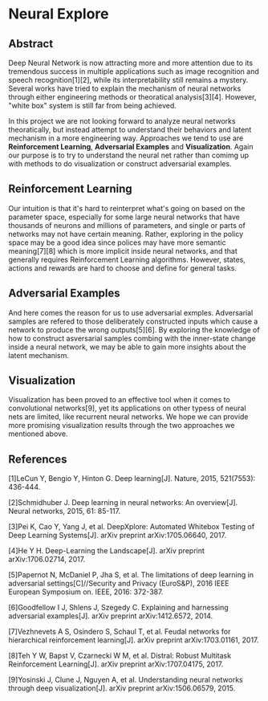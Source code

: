 # Neural Explore

## Abstract
Deep Neural Network is now attracting more and more attention due to its tremendous success in multiple applications such as image recognition and speech recognition[1][2], while its interpretability still remains a mystery. Several works have tried to explain the mechanism of neural networks through either engineering methods or theoratical analysis[3][4]. However, "white box" system is still far from being achieved.

In this project we are not looking forward to analyze neural networks theoratically, but instead attempt to understand their behaviors and latent mechanism in a more engineering way. Approaches we tend to use are **Reinforcement Learning**, **Adversarial Examples** and **Visualization**. Again our purpose is to try to understand the neural net rather than comimg up with methods to do visualization or construct adversarial examples.

## Reinforcement Learning
Our intuition is that it's hard to reinterpret what's going on based on the parameter space, especially for some large neural networks that have thousands of neurons and millions of parameters, and single or parts of networks may not have certain meaning. Rather, exploring in the policy space may be a good idea since polices may have more semantic meaning[7][8] which is more implicit inside neural networks, and that generally requires Reinforcement Learning algorithms. However, states, actions and rewards are hard to choose and define for general tasks.  

## Adversarial Examples
And here comes the reason for us to use adversarial exmples. Adversarial samples are
refered to those deliberately constructed inputs which cause a network to produce the wrong outputs[5][6]. By exploring the knowledge of how to construct asversarial samples combing with the inner-state change inside a neural network, we may be able to gain more insights about the latent mechanism.

## Visualization
Visualization has been proved to an effective tool when it comes to convolutional networks[9], yet its applications on other typess of neural nets are limited, like recurrent neural networks. We hope we can provide more promising visualization results through the two approaches we mentioned above.


## References
[1]LeCun Y, Bengio Y, Hinton G. Deep learning[J]. Nature, 2015, 521(7553): 436-444.

[2]Schmidhuber J. Deep learning in neural networks: An overview[J]. Neural networks, 2015, 61: 85-117.

[3]Pei K, Cao Y, Yang J, et al. DeepXplore: Automated Whitebox Testing of Deep Learning Systems[J]. arXiv preprint arXiv:1705.06640, 2017.

[4]He Y H. Deep-Learning the Landscape[J]. arXiv preprint arXiv:1706.02714, 2017.

[5]Papernot N, McDaniel P, Jha S, et al. The limitations of deep learning in adversarial settings[C]//Security and Privacy (EuroS&P), 2016 IEEE European Symposium on. IEEE, 2016: 372-387.

[6]Goodfellow I J, Shlens J, Szegedy C. Explaining and harnessing adversarial examples[J]. arXiv preprint arXiv:1412.6572, 2014.

[7]Vezhnevets A S, Osindero S, Schaul T, et al. Feudal networks for hierarchical reinforcement learning[J]. arXiv preprint arXiv:1703.01161, 2017.

[8]Teh Y W, Bapst V, Czarnecki W M, et al. Distral: Robust Multitask Reinforcement Learning[J]. arXiv preprint arXiv:1707.04175, 2017.

[9]Yosinski J, Clune J, Nguyen A, et al. Understanding neural networks through deep visualization[J]. arXiv preprint arXiv:1506.06579, 2015.
